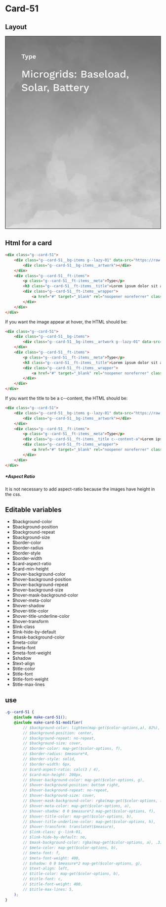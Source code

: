 # Card-51

## Layout

![alt text][card-51]

[card-51]: /src/img/global-components/card/card-51.jpg

## Html for a card

```html
<div class="g--card-51">
    <div class="g--card-51__bg-items g--lazy-01" data-src="https://raw.githubusercontent.com/team-thunderfoot/ui/main/src/img/global-components/bg-placeholder.jpg">
        <div class="g--card-51__bg-items__artwork"></div>
    </div>
    <div class="g--card-51__ft-items">
        <p class="g--card-51__ft-items__meta">Type</p>
        <h3 class="g--card-51__ft-items__title">Lorem ipsum dolor sit amet</h3>
        <div class="g--card-51__ft-items__wrapper">
            <a href="#" target="_blank" rel="noopener noreferrer" class="g--card-51__ft-items__wrapper__link">This is a link</a>
        </div>
    </div>
</div>
```

If you want the image appear at hover, the HTML should be:
```html
<div class="g--card-51">
    <div class="g--card-51__bg-items">
        <div class="g--card-51__bg-items__artwork g--lazy-01" data-src="https://raw.githubusercontent.com/team-thunderfoot/ui/main/src/img/global-components/bg-placeholder.jpg"></div>
    </div>
    <div class="g--card-51__ft-items">
        <p class="g--card-51__ft-items__meta">Type</p>
        <h3 class="g--card-51__ft-items__title">Lorem ipsum dolor sit amet</h3>
        <div class="g--card-51__ft-items__wrapper">
            <a href="#" target="_blank" rel="noopener noreferrer" class="g--card-51__ft-items__wrapper__link">This is a link</a>
        </div>
    </div>
</div>
```

If you want the title to be a c--content, the HTML should be:
```html
<div class="g--card-51">
    <div class="g--card-51__bg-items g--lazy-01" data-src="https://raw.githubusercontent.com/team-thunderfoot/ui/main/src/img/global-components/bg-placeholder.jpg">
        <div class="g--card-51__bg-items__artwork"></div>
    </div>
    <div class="g--card-51__ft-items">
        <p class="g--card-51__ft-items__meta">Type</p>
        <div class="g--card-51__ft-items__title c--content-a">Lorem ipsum dolor sit amet</div>
        <div class="g--card-51__ft-items__wrapper">
            <a href="#" target="_blank" rel="noopener noreferrer" class="g--card-51__ft-items__wrapper__link">This is a link</a>
        </div>
    </div>
</div>
```

##### \*Aspect Ratio

It is not necessary to add aspect-ratio because the images have height in the css.

## Editable variables

- $background-color
- $background-position
- $background-repeat
- $background-size
- $border-color
- $border-radius
- $border-style
- $border-width
- $card-aspect-ratio
- $card-min-height
- $hover-background-color
- $hover-background-position
- $hover-background-repeat
- $hover-background-size
- $hover-mask-background-color
- $hover-meta-color
- $hover-shadow
- $hover-title-color
- $hover-title-underline-color
- $hover-transform
- $link-class
- $link-hide-by-default
- $mask-background-color
- $meta-color
- $meta-font
- $meta-font-weight
- $shadow
- $text-align
- $title-color
- $title-font
- $title-font-weight
- $title-max-lines

## use

```scss
.g--card-51 {
    @include make-card-51();
    @include make-card-51-modifier(
        // $background-color: lighten(map-get($color-options,a), 82%),
        // $background-position: center,
        // $background-repeat: no-repeat,
        // $background-size: cover,
        // $border-color: map-get($color-options, f),
        // $border-radius: $measure*4,
        // $border-style: solid,
        // $border-width: 6px,
        // $card-aspect-ratio: calc(3 / 4),
        // $card-min-height: 200px,
        // $hover-background-color: map-get($color-options, g),
        // $hover-background-position: bottom right,
        // $hover-background-repeat: no-repeat,
        // $hover-background-size: cover,
        // $hover-mask-background-color: rgba(map-get($color-options, f), .3),
        // $hover-meta-color: map-get($color-options, a),
        // $hover-shadow: 0 0 $measure*2 map-get($color-options, f),
        // $hover-title-color: map-get($color-options, b),
        // $hover-title-underline-color: map-get($color-options, h),
        // $hover-transform: translateY($measure),
        // $link-class: g--link-01,
        // $link-hide-by-default: no,
        // $mask-background-color: rgba(map-get($color-options, a), .3),
        // $meta-color: map-get($color-options, b),
        // $meta-font: f,
        // $meta-font-weight: 400,
        // $shadow: 0 0 $measure*2 map-get($color-options, g),
        // $text-align: left,
        // $title-color: map-get($color-options, b),
        // $title-font: c,
        // $title-font-weight: 400,
        // $title-max-lines: 5,
    );
}
```
